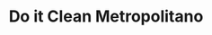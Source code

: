---
title: "Do it Clean Metropolitano"
url: /zapopan/do-it-clean-metropolitano/
shop: lavandería
---